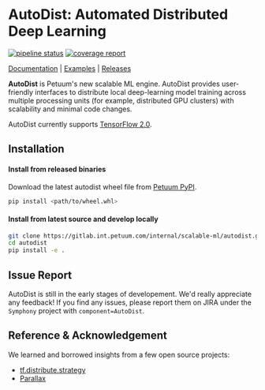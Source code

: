 # AutoDist: Automated Distributed Deep Learning

[![pipeline status](https://gitlab.int.petuum.com/internal/scalable-ml/autodist/badges/master/pipeline.svg)](https://gitlab.int.petuum.com/internal/scalable-ml/autodist/commits/master)
[![coverage report](https://gitlab.int.petuum.com/internal/scalable-ml/autodist/badges/master/coverage.svg)](https://gitlab.int.petuum.com/internal/scalable-ml/autodist/commits/master)

[Documentation](http://10.20.41.55:8080) |
[Examples](https://gitlab.int.petuum.com/internal/scalable-ml/autodist/tree/master/examples) |
[Releases](https://gitlab.int.petuum.com/internal/scalable-ml/autodist/tags)

**AutoDist** is Petuum's new scalable ML engine. 
AutoDist provides user-friendly interfaces to distribute local deep-learning model training across multiple processing units (for example, distributed GPU clusters) with scalability and minimal code changes. 


AutoDist currently supports [TensorFlow 2.0](https://www.tensorflow.org/beta/).


## Installation

#### Install from released binaries 

Download the latest autodist wheel file from [Petuum PyPI](http://pypi.int.petuum.com:8080/#/package/autodist).
```bash
pip install <path/to/wheel.whl>
```


#### Install from latest source and develop locally

```bash
git clone https://gitlab.int.petuum.com/internal/scalable-ml/autodist.git
cd autodist
pip install -e .
```

## Issue Report

AutoDist is still in the early stages of developement. We'd really appreciate any feedback! 
If you find any issues, please report them on JIRA under the `Symphony` project with `component=AutoDist`.   


## Reference & Acknowledgement

We learned and borrowed insights from a few open source projects:

- [tf.distribute.strategy](https://github.com/tensorflow/tensorflow/tree/master/tensorflow/python/distribute)
- [Parallax](https://github.com/snuspl/parallax)